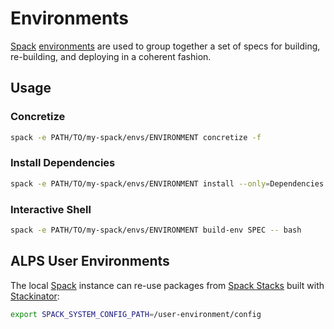 # Environments

[Spack] [environments] are used to group together a set of specs for building, re-building, and deploying in a coherent fashion.

## Usage

### Concretize

```bash
spack -e PATH/TO/my-spack/envs/ENVIRONMENT concretize -f
```

### Install Dependencies

```bash
spack -e PATH/TO/my-spack/envs/ENVIRONMENT install --only=Dependencies
```

### Interactive Shell

```bash
spack -e PATH/TO/my-spack/envs/ENVIRONMENT build-env SPEC -- bash
```

## ALPS User Environments

The local [Spack] instance can re-use packages from [Spack Stacks] built with [Stackinator]:

```bash
export SPACK_SYSTEM_CONFIG_PATH=/user-environment/config
```

[Spack]: https://spack.readthedocs.io/en/latest/index.html
[environments]: https://spack.readthedocs.io/en/latest/environments.html
[Spack Stacks]: https://github.com/eth-cscs/alps-spack-stacks
[Stackinator]: https://github.com/eth-cscs/stackinator
